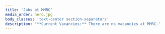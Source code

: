 ```yaml
---
title: 'Jobs at MMRC'
media_order: hero.jpg
body_classes: 'text-center section-separators'
description: '**Current Vacancies:** There are no vacancies at MMRC.'
---
```


